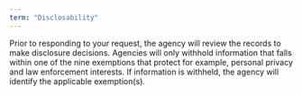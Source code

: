 ```yaml
---
term: "Disclosability"
---
```


Prior to responding to your request, the agency will review the records to make disclosure decisions.  Agencies will only withhold information that falls within one of the nine exemptions that protect for example, personal privacy and law enforcement interests. If information is withheld, the agency will identify the applicable exemption(s).
